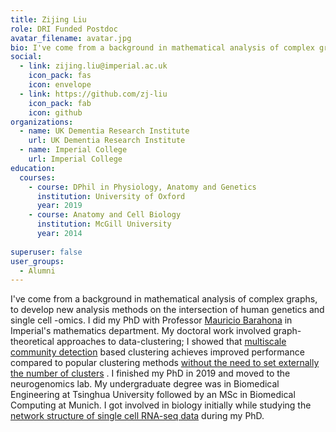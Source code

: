 ```yaml
---
title: Zijing Liu
role: DRI Funded Postdoc
avatar_filename: avatar.jpg
bio: I've come from a background in mathematical analysis of complex graphs, to develop new analysis methods on the intersection of human genetics and single cell -omics.
social:
  - link: zijing.liu@imperial.ac.uk
    icon_pack: fas
    icon: envelope
  - link: https://github.com/zj-liu
    icon_pack: fab
    icon: github        
organizations:
  - name: UK Dementia Research Institute
    url: UK Dementia Research Institute
  - name: Imperial College
    url: Imperial College
education:
  courses:
    - course: DPhil in Physiology, Anatomy and Genetics
      institution: University of Oxford
      year: 2019
    - course: Anatomy and Cell Biology
      institution: McGill University
      year: 2014      
      
superuser: false
user_groups:
  - Alumni
---
```


I've come from a background in mathematical analysis of complex graphs, to develop new analysis methods on the intersection of human genetics and single cell -omics. I did my PhD with Professor [Mauricio Barahona](https://www.imperial.ac.uk/people/m.barahona) in Imperial's mathematics department. My doctoral work involved graph-theoretical approaches to data-clustering; I showed that [multiscale community detection](https://academic.oup.com/comnet/article/6/2/157/4037125) based clustering achieves improved performance compared to popular clustering methods [without the need to set externally the number of clusters](https://link.springer.com/article/10.1007/s41109-019-0248-7) . I finished my PhD in 2019 and moved to the neurogenomics lab. My undergraduate degree was in Biomedical Engineering at Tsinghua University followed by an MSc in Biomedical Computing at Munich. I got involved in biology initially while studying the [network structure of single cell RNA-seq data](https://spiral.imperial.ac.uk/handle/10044/1/70845) during my PhD.

